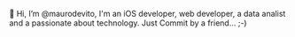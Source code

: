 👋 Hi, I’m @maurodevito,
I'm an iOS developer, web developer, a data analist and a passionate about technology. 
Just Commit by a friend... ;-)

